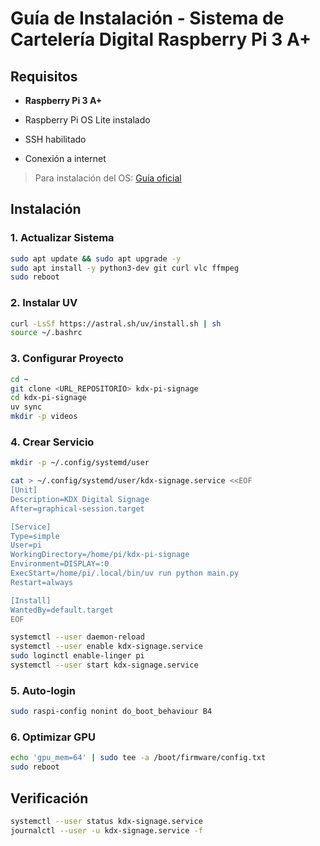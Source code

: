# Guía de Instalación - Sistema de Cartelería Digital Raspberry Pi 3 A+

## Requisitos

* **Raspberry Pi 3 A+**

* Raspberry Pi OS Lite instalado

* SSH habilitado

* Conexión a internet

> Para instalación del OS: [Guía oficial](https://www.raspberrypi.com/software/)

## Instalación

### 1. Actualizar Sistema

```bash
sudo apt update && sudo apt upgrade -y
sudo apt install -y python3-dev git curl vlc ffmpeg
sudo reboot
```

### 2. Instalar UV

```bash
curl -LsSf https://astral.sh/uv/install.sh | sh
source ~/.bashrc
```

### 3. Configurar Proyecto

```bash
cd ~
git clone <URL_REPOSITORIO> kdx-pi-signage
cd kdx-pi-signage
uv sync
mkdir -p videos
```

### 4. Crear Servicio

```bash
mkdir -p ~/.config/systemd/user

cat > ~/.config/systemd/user/kdx-signage.service <<EOF
[Unit]
Description=KDX Digital Signage
After=graphical-session.target

[Service]
Type=simple
User=pi
WorkingDirectory=/home/pi/kdx-pi-signage
Environment=DISPLAY=:0
ExecStart=/home/pi/.local/bin/uv run python main.py
Restart=always

[Install]
WantedBy=default.target
EOF

systemctl --user daemon-reload
systemctl --user enable kdx-signage.service
sudo loginctl enable-linger pi
systemctl --user start kdx-signage.service
```

### 5. Auto-login

```bash
sudo raspi-config nonint do_boot_behaviour B4
```

### 6. Optimizar GPU

```bash
echo 'gpu_mem=64' | sudo tee -a /boot/firmware/config.txt
sudo reboot
```

## Verificación

```bash
systemctl --user status kdx-signage.service
journalctl --user -u kdx-signage.service -f
```

